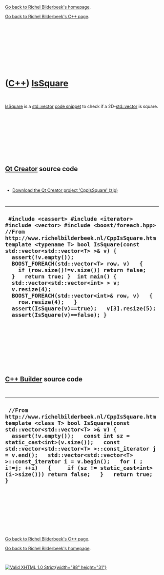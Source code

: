 [Go back to Richel Bilderbeek's homepage](index.htm).

[Go back to Richel Bilderbeek's C++ page](Cpp.htm).

 

 

 

 

 

([C++](Cpp.htm)) [IsSquare](CppIsSquare.htm)
============================================

 

[IsSquare](CppIsSquare.htm) is a [std::vector](CppVector.htm) [code
snippet](CppCodeSnippets.htm) to check if a
2D-[std::vector](CppVector.htm) is square.

 

 

 

 

 

[Qt Creator](CppQtCreator.htm) source code
------------------------------------------

 

-   [Download the Qt Creator project
    'CppIsSquare' (zip)](CppIsSquare.zip)

 

  -------------------------------------------------------------------------------------------------------------------------------------------------------------------------------------------------------------------------------------------------------------------------------------------------------------------------------------------------------------------------------------------------------------------------------------------------------------------------------------------------------------------------------------------------------------------------------------
  ` #include <cassert> #include <iterator> #include <vector> #include <boost/foreach.hpp>  //From http://www.richelbilderbeek.nl/CppIsSquare.htm template <typename T> bool IsSquare(const std::vector<std::vector<T> >& v) {   assert(!v.empty());   BOOST_FOREACH(std::vector<T> row, v)   {     if (row.size()!=v.size()) return false;   }   return true; }  int main() {   std::vector<std::vector<int> > v;   v.resize(4);   BOOST_FOREACH(std::vector<int>& row, v)   {     row.resize(4);   }   assert(IsSquare(v)==true);   v[3].resize(5);   assert(IsSquare(v)==false); }`
  -------------------------------------------------------------------------------------------------------------------------------------------------------------------------------------------------------------------------------------------------------------------------------------------------------------------------------------------------------------------------------------------------------------------------------------------------------------------------------------------------------------------------------------------------------------------------------------

 

 

 

 

 

[C++ Builder](CppBuilder.htm) source code
-----------------------------------------

 

  ----------------------------------------------------------------------------------------------------------------------------------------------------------------------------------------------------------------------------------------------------------------------------------------------------------------------------------------------------------------------------------------------------------------------------------------------
  ` //From http://www.richelbilderbeek.nl/CppIsSquare.htm template <class T> bool IsSquare(const std::vector<std::vector<T> >& v) {   assert(!v.empty());   const int sz = static_cast<int>(v.size());   const std::vector<std::vector<T> >::const_iterator j = v.end();   std::vector<std::vector<T> >::const_iterator i = v.begin();   for ( ; i!=j; ++i)   {     if (sz != static_cast<int>(i->size())) return false;   }   return true; }`
  ----------------------------------------------------------------------------------------------------------------------------------------------------------------------------------------------------------------------------------------------------------------------------------------------------------------------------------------------------------------------------------------------------------------------------------------------

 

 

 

 

 

[Go back to Richel Bilderbeek's C++ page](Cpp.htm).

[Go back to Richel Bilderbeek's homepage](index.htm).

 

[![Valid XHTML 1.0 Strict](valid-xhtml10.png){width="88"
height="31"}](http://validator.w3.org/check?uri=referer)
